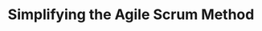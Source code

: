 ---
title: Simplifying the Agile Scrum Method

# Organization information:
org_name: ufscar

# Activity-related information:
date_start: '2020-03-01'
date_end: '2020-03-01'
grant_number: 
my_role: 
description: #|-
    Online course

# Activity-outcomes-related information:
certificate_url: https://drive.google.com/file/d/1f1lXQHLvMo7X0jHkYTnNMomdJhBsx3gZ/view?usp=sharing
project_url: 

# Activity category:
tags:
- extracurricular_professionalDevelopment
---